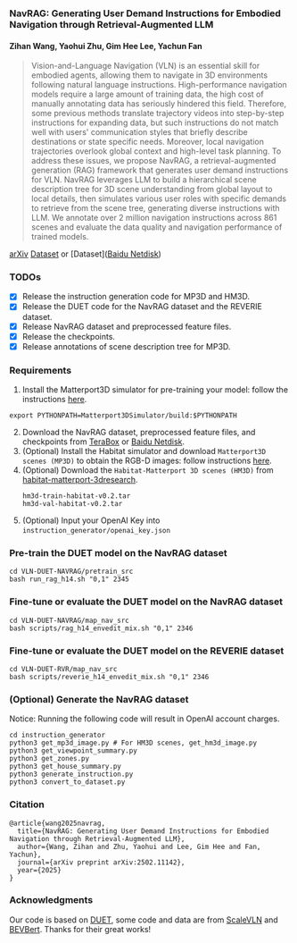### NavRAG: Generating User Demand Instructions for Embodied Navigation through Retrieval-Augmented LLM

#### Zihan Wang, Yaohui Zhu, Gim Hee Lee, Yachun Fan


>Vision-and-Language Navigation (VLN) is an essential skill for embodied agents, allowing them to navigate in 3D environments following natural language instructions. High-performance navigation models require a large amount of training data, the high cost of manually annotating data has seriously hindered this field. Therefore, some previous methods translate trajectory videos into step-by-step instructions for expanding data, but such instructions do not match well with users' communication styles that briefly describe destinations or state specific needs. Moreover, local navigation trajectories overlook global context and high-level task planning. To address these issues, we propose NavRAG, a retrieval-augmented generation (RAG) framework that generates user demand instructions for VLN. NavRAG leverages LLM to build a hierarchical scene description tree for 3D scene understanding from global layout to local details, then simulates various user roles with specific demands to retrieve from the scene tree, generating diverse instructions with LLM. We annotate over 2 million navigation instructions across 861 scenes and evaluate the data quality and navigation performance of trained models.

[arXiv](https://arxiv.org/abs/2502.11142)  [Dataset](https://1024terabox.com/s/1D5HEHsaW5AcWTjjIO15jpA) or [Dataset]([Baidu Netdisk](https://pan.baidu.com/s/15UoGbtPU3A9XPrq3R9fDsg?pwd=2fny))

### TODOs

* [X] Release the instruction generation code for MP3D and HM3D.
* [X] Release the DUET code for the NavRAG dataset and the REVERIE dataset.
* [X] Release NavRAG dataset and preprocessed feature files.
* [X] Release the checkpoints.
* [X] Release annotations of scene description tree for MP3D.

### Requirements

1. Install the Matterport3D simulator for pre-training your model: follow the instructions [here](https://github.com/peteanderson80/Matterport3DSimulator).
```
export PYTHONPATH=Matterport3DSimulator/build:$PYTHONPATH
```
2. Download the NavRAG dataset, preprocessed feature files, and checkpoints from [TeraBox](https://1024terabox.com/s/1D5HEHsaW5AcWTjjIO15jpA) or [Baidu Netdisk](https://pan.baidu.com/s/15UoGbtPU3A9XPrq3R9fDsg?pwd=2fny).
3. (Optional) Install the Habitat simulator and download `Matterport3D scenes (MP3D)` to obtain the RGB-D images: follow instructions [here](https://github.com/jacobkrantz/VLN-CE).
4. (Optional) Download the `Habitat-Matterport 3D scenes (HM3D)` from [habitat-matterport-3dresearch](https://github.com/matterport/habitat-matterport-3dresearch).
   ```
   hm3d-train-habitat-v0.2.tar
   hm3d-val-habitat-v0.2.tar
   ```
5. (Optional) Input your OpenAI Key into `instruction_generator/openai_key.json`

### Pre-train the DUET model on the NavRAG dataset

```
cd VLN-DUET-NAVRAG/pretrain_src
bash run_rag_h14.sh "0,1" 2345
```

### Fine-tune or evaluate the DUET model on the NavRAG dataset

```
cd VLN-DUET-NAVRAG/map_nav_src
bash scripts/rag_h14_envedit_mix.sh "0,1" 2346
```

### Fine-tune or evaluate the DUET model on the REVERIE dataset

```
cd VLN-DUET-RVR/map_nav_src
bash scripts/reverie_h14_envedit_mix.sh "0,1" 2346
```

### (Optional) Generate the NavRAG dataset
Notice: Running the following code will result in OpenAI account charges.
```
cd instruction_generator
python3 get_mp3d_image.py # For HM3D scenes, get_hm3d_image.py
python3 get_viewpoint_summary.py
python3 get_zones.py
python3 get_house_summary.py
python3 generate_instruction.py
python3 convert_to_dataset.py
```

### Citation

```
@article{wang2025navrag,
  title={NavRAG: Generating User Demand Instructions for Embodied Navigation through Retrieval-Augmented LLM},
  author={Wang, Zihan and Zhu, Yaohui and Lee, Gim Hee and Fan, Yachun},
  journal={arXiv preprint arXiv:2502.11142},
  year={2025}
}
```

### Acknowledgments
Our code is based on [DUET](https://github.com/cshizhe/VLN-DUET), some code and data are from [ScaleVLN](https://github.com/wz0919/ScaleVLN) and [BEVBert](https://github.com/MarSaKi/VLN-BEVBert). Thanks for their great works!
